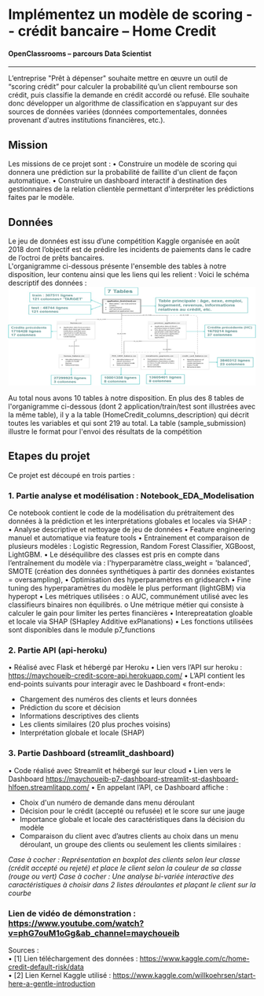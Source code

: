 #  Implémentez un modèle de scoring -- crédit bancaire – Home Credit 
#### OpenClassrooms – parcours Data Scientist 
-----
L’entreprise "Prêt à dépenser" souhaite mettre en œuvre un outil de “scoring crédit” pour calculer la probabilité qu’un client rembourse son crédit, puis classifie la demande en crédit accordé ou refusé. Elle souhaite donc développer un algorithme de classification en s’appuyant sur des sources de données variées (données comportementales, données provenant d'autres institutions financières, etc.).

## Mission  
Les missions de ce projet sont :
•	Construire un modèle de scoring qui donnera une prédiction sur la probabilité de faillite d'un client de façon automatique.
•	Construire un dashboard interactif à destination des gestionnaires de la relation clientèle permettant d'interpréter les prédictions faites par le modèle.
## Données
Le jeu de données est issu d’une compétition Kaggle organisée en août 2018 dont l’objectif est de prédire les incidents de paiements dans le cadre de l’octroi de prêts bancaires.  
L'organigramme ci-dessous présente l'ensemble des tables à notre disposition, leur contenu ainsi que les liens qui les relient :
Voici le schéma descriptif des données :   
<img src="images/schema_datas.jpg" width="600" height="200" />     

Au total nous avons 10 tables à notre disposition. En plus des 8 tables de l'organigramme ci-dessous (dont 2 application/train/test sont illustrées avec la même table), il y a la table (HomeCredit_columns_description) qui décrit toutes les variables et qui sont 219 au total. La table (sample_submission) illustre le format pour l'envoi des résultats de la compétition 

## Etapes du projet 
Ce projet est découpé en trois parties :
### 1. Partie analyse et modélisation : Notebook_EDA_Modelisation
Ce notebook contient le code de la modélisation du prétraitement des données à la prédiction et les interprétations globales et locales via SHAP : 
•	Analyse descriptive et nettoyage de jeu de données
•	Feature engineering manuel et automatique via feature tools
•	Entrainement et comparaison de plusieurs modèles : Logistic Regression, Random Forest Classifier, XGBoost, LightGBM. 
•	Le déséquilibre des classes est pris en compte dans l’entraînement du modèle via : l'hyperparamètre class_weight = 'balanced', SMOTE (création des données synthétiques à partir des données existantes = oversampling), 
•	Optimisation des hyperparamètres en gridsearch 
•	Fine tuning des hyperparamètres du modèle le plus performant (lightGBM) via hyperopt
•	Les métriques utilisées : 
o	AUC, communément utilisé avec les classifieurs binaires non équilibrés. 
o	 Une métrique métier qui consiste à calculer le gain pour limiter les pertes financières 
•	Interepreatation gloable et locale via SHAP (SHapley Additive exPlanations)
•	Les fonctions utilisées sont disponibles dans le module p7_functions
### 2. Partie API (api-heroku)
•	Réalisé avec Flask et hébergé par Heroku
•	Lien vers l’API sur heroku : https://maychoueib-credit-score-api.herokuapp.com/
•	 L’API contient les end-points suivants pour interagir avec le Dashboard « front-end»:
-	Chargement des numéros des clients et leurs données
-	Prédiction du score et décision 
-	Informations descriptives des clients
-	Les clients similaires (20 plus proches voisins)
-	Interprétation globale et locale (SHAP)
### 3. Partie Dashboard (streamlit_dashboard)
•	Code réalisé avec Streamlit et hébergé sur leur cloud 
•	Lien vers le Dashboard https://maychoueib-p7-dashboard-streamlit-st-dashboard-hlfoen.streamlitapp.com/
•	En appelant l’API, ce Dashboard affiche :
-	Choix d'un numéro de demande dans menu déroulant
-	Décision pour le crédit (accepté ou refusée) et le score sur une jauge
-	Importance globale et locale des caractéristiques dans la décision du modèle
-	Comparaison du client avec d’autres clients au choix dans un menu déroulant, un groupe des clients ou seulement les clients similaires : 

*Case à cocher : Représentation en boxplot des clients selon leur classe (crédit accepté ou rejeté) et place le client selon la couleur de sa classe (rouge ou vert)
Case à cocher : Une analyse bi-variée interactive des caractéristiques à choisir dans 2 listes déroulantes et plaçant le client sur la courbe*

### Lien de vidéo de démonstration : https://www.youtube.com/watch?v=phG7ouM1oGg&ab_channel=maychoueib    
Sources :     
•	[1] Lien téléchargement des données : https://www.kaggle.com/c/home-credit-default-risk/data    
•	[2] Lien Kernel Kaggle utilisé : https://www.kaggle.com/willkoehrsen/start-here-a-gentle-introduction     


